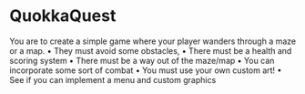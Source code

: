# QuokkaQuest
You are to create a simple game where your player wanders through a maze or a map.
• They must avoid some obstacles,
• There must be a health and scoring system
• There must be a way out of the maze/map
• You can incorporate some sort of combat
• You must use your own custom art!
• See if you can implement a menu and custom graphics
